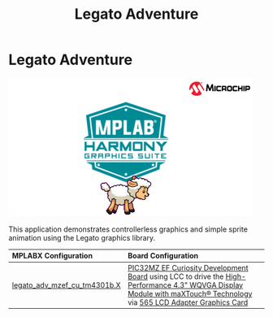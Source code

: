 ﻿---
parent: Example Applications
title: Legato Adventure
nav_order: 5
---

# Legato Adventure

![](./../../docs/images/legato_adventure.png)

This application demonstrates controllerless graphics and simple sprite animation using the Legato graphics library.

|MPLABX Configuration|Board Configuration|
|:-------------------|:------------------|
|[legato_adv_mzef_cu_tm4301b.X](./firmware/legato_adv_mzef_cu_tm4301b.X/readme.md)|[PIC32MZ EF Curiosity Development Board](https://www.microchip.com/DevelopmentTools/ProductDetails/PartNO/DM320209) using LCC to drive the [High-Performance 4.3" WQVGA Display Module with maXTouch® Technology](https://www.microchip.com/DevelopmentTools/ProductDetails/PartNO/AC320005-4) via [565 LCD Adapter Graphics Card](https://www.microchip.com/Developmenttools/ProductDetails/AC320212)|
